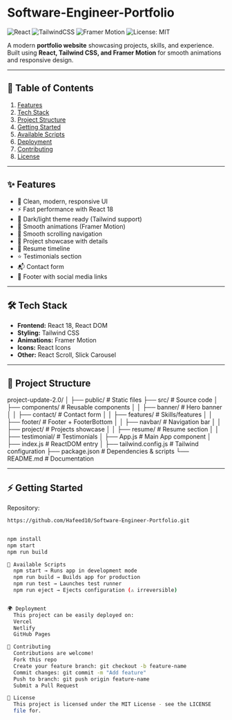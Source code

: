 #  Software-Engineer-Portfolio

![React](https://img.shields.io/badge/React-18-blue?logo=react)
![TailwindCSS](https://img.shields.io/badge/TailwindCSS-3.x-38B2AC?logo=tailwind-css)
![Framer Motion](https://img.shields.io/badge/FramerMotion-Animation-ff69b4?logo=framer)
![License: MIT](https://img.shields.io/badge/License-MIT-green.svg)

A modern **portfolio website** showcasing projects, skills, and experience.  
Built using **React, Tailwind CSS, and Framer Motion** for smooth animations and responsive design.

---

## 📑 Table of Contents
1. [Features](#-features)
2. [Tech Stack](#-tech-stack)
3. [Project Structure](#-project-structure)
4. [Getting Started](#-getting-started)
5. [Available Scripts](#-available-scripts)
6. [Deployment](#-deployment)
7. [Contributing](#-contributing)
8. [License](#-license)

---

## ✨ Features
- 🎨 Clean, modern, responsive UI
- ⚡ Fast performance with React 18
- 🌙 Dark/light theme ready (Tailwind support)
- 🎥 Smooth animations (Framer Motion)
- 🔗 Smooth scrolling navigation
- 📂 Project showcase with details
- 📜 Resume timeline
- ⭐ Testimonials section
- 📬 Contact form
- 📌 Footer with social media links

---

## 🛠 Tech Stack
- **Frontend:** React 18, React DOM
- **Styling:** Tailwind CSS
- **Animations:** Framer Motion
- **Icons:** React Icons
- **Other:** React Scroll, Slick Carousel

---

## 📂 Project Structure
project-update-2.0/
│
├── public/ # Static files
├── src/ # Source code
│ ├── components/ # Reusable components
│ │ ├── banner/ # Hero banner
│ │ ├── contact/ # Contact form
│ │ ├── features/ # Skills/features
│ │ ├── footer/ # Footer + FooterBottom
│ │ ├── navbar/ # Navigation bar
│ │ ├── project/ # Projects showcase
│ │ ├── resume/ # Resume section
│ │ ├── testimonial/ # Testimonials
│ ├── App.js # Main App component
│ ├── index.js # ReactDOM entry
│
├── tailwind.config.js # Tailwind configuration
├── package.json # Dependencies & scripts
└── README.md # Documentation


---


## ⚡ Getting Started

Repository:
```bash
https://github.com/Hafeed10/Software-Engineer-Portfolio.git


npm install
npm start
npm run build

📜 Available Scripts
  npm start → Runs app in development mode
  npm run build → Builds app for production
  npm run test → Launches test runner
  npm run eject → Ejects configuration (⚠ irreversible)


🌍 Deployment
  This project can be easily deployed on:
  Vercel
  Netlify
  GitHub Pages

🤝 Contributing
  Contributions are welcome!
  Fork this repo
  Create your feature branch: git checkout -b feature-name
  Commit changes: git commit -m "Add feature"
  Push to branch: git push origin feature-name
  Submit a Pull Request

📜 License
  This project is licensed under the MIT License - see the LICENSE
  file for.
